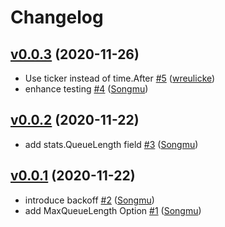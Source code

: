 # Changelog

## [v0.0.3](https://github.com/natureglobal/firequeue/compare/v0.0.2...v0.0.3) (2020-11-26)

* Use ticker instead of time.After [#5](https://github.com/natureglobal/firequeue/pull/5) ([wreulicke](https://github.com/wreulicke))
* enhance testing [#4](https://github.com/natureglobal/firequeue/pull/4) ([Songmu](https://github.com/Songmu))

## [v0.0.2](https://github.com/natureglobal/firequeue/compare/v0.0.1...v0.0.2) (2020-11-22)

* add stats.QueueLength field [#3](https://github.com/natureglobal/firequeue/pull/3) ([Songmu](https://github.com/Songmu))

## [v0.0.1](https://github.com/natureglobal/firequeue/compare/96d0d2197ee1...v0.0.1) (2020-11-22)

* introduce backoff [#2](https://github.com/natureglobal/firequeue/pull/2) ([Songmu](https://github.com/Songmu))
* add MaxQueueLength Option [#1](https://github.com/natureglobal/firequeue/pull/1) ([Songmu](https://github.com/Songmu))
